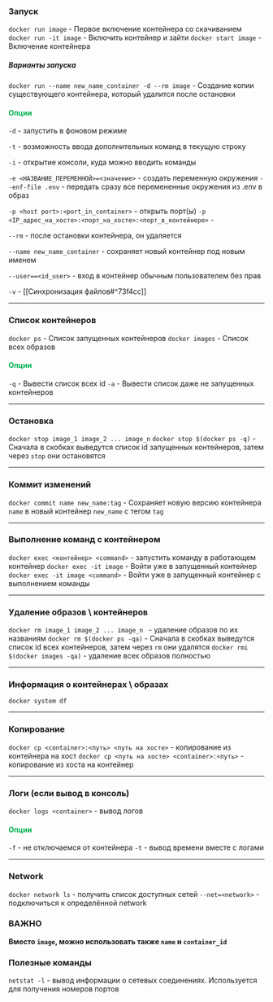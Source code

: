 ### Запуск
`docker run image` - Первое включение контейнера со скачиванием
`docker run -it image` - Включить контейнер и зайти
`docker start image` - Включение контейнера

##### Варианты запуска
`docker run --name new_name_container -d --rm image` - Создание копии существующего контейнера, который удалится после остановки

#### <font color="#00b050">Опции</font>
`-d` - запустить в фоновом режиме

`-t` - возможность ввода дополнительных команд в текущую строку

`-i` - открытие консоли, куда можно вводить команды

`-e <НАЗВАНИЕ_ПЕРЕМЕННОЙ>=<значение>` - создать переменную окружения
`--enf-file .env` - передать сразу все перемененные окружения из .env в образ

`-p <host port>:<port_in_container>` - открыть порт(ы)
`-p <IP_адрес_на_хосте>:<порт_на_хосте>:<порт_в_контейнере>` - 

`--rm` - после остановки контейнера, он удаляется

`--name new_name_container` - сохраняет новый контейнер под новым именем

`--user==<id_user>` - вход в контейнер обычным пользователем без прав

`-v` - [[Синхронизация файлов#^73f4cc]]

--------------------
### Список контейнеров
`docker ps` - Список запущенных контейнеров
`docker images` - Список всех образов
#### <font color="#00b050">Опции</font>
`-q` - Вывести список всех id
`-a` - Вывести список даже не запущенных контейнеров

-------------------------
### Остановка
`docker stop image_1 image_2 ... image_n`
`docker stop $(docker ps -q)` - Сначала в скобках выведутся список id запущенных контейнеров, затем через `stop` они остановятся

---
### Коммит изменений
`docker commit name new_name:tag`  - Сохраняет новую версию контейнера `name` в новый контейнер `new_name` с тегом `tag`

---
### Выполнение команд с контейнером
`docker exec <контейнер> <command>` - запустить команду в работающем контейнер
`docker exec -it image` - Войти уже в запущенный контейнер
`docker exec -it image <command>` - Войти уже в запущенный контейнер с выполнением команды

---
### Удаление образов \\ контейнеров
`docker rm image_1 image_2 ... image_n ` - удаление образов по их названиям
`docker rm $(docker ps -qa)` - Сначала в скобках выведутся список id всех контейнеров, затем через `rm` они удалятся
`docker rmi $(docker images -qa)` - удаление всех образов полностью

---
### Информация о контейнерах \\ образах
`docker system df`

---
### Копирование
`docker cp <container>:<путь> <путь на хосте>` - копирование из контейнера на хост
`docker cp <путь на хосте> <container>:<путь>` - копирование из хоста на контейнер

---
### Логи (если вывод в консоль)
`docker logs <container>`  - вывод логов
#### <font color="#00b050">Опции</font>
`-f` - не отключаемся от контейнера
`-t` - вывод времени вместе с логами

---
### Network
`docker network ls` -  получить список доступных сетей
`--net=<network>` - подключиться к определённой network

### ВАЖНО
**Вместо `image`, можно использовать также `name` и `container_id`**

### Полезные команды
`netstat -l` - вывод информации о сетевых соединениях. Используется для получения номеров портов